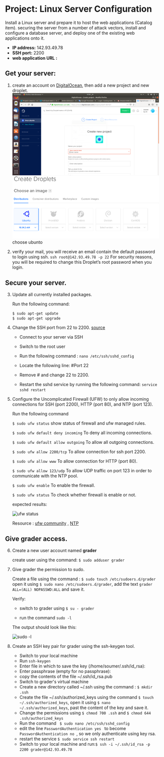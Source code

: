 # Project: Linux Server Configuration

Install a Linux server and prepare it to host the web applications (Catalog item). securing the server from a number of attack vectors, install and configure a database server, and deploy one of the existing web applications onto it.

- **IP address:** 142.93.49.78
- **SSH port:** 2200
- **web application URL :** 



## Get your server:

1. create an account on [DigitalOcean](https://m.do.co/c/379434780044), then add a new project and new droplet.
![new project](images/new_project.png)
![new droplet](images/choose_ubunto.png)
choose ubunto

2. verify your mail, you will receive an email contain the default password to login using ssh.
``` ssh root@142.93.49.78 -p 22 ```
For security reasons, you will be required to change this Droplet’s root password when you login.

## Secure your server.

3. Update all currently installed packages.

	Run the following command:
	```
	$ sudo apt-get update
	$ sudo apt-get upgrade
	```

4. Change the SSH port from 22 to 2200. [source](https://www.godaddy.com/help/changing-the-ssh-port-for-your-linux-server-7306)

	- Connect to your server via SSH 

	- Switch to the root user

	- Run the following command : ``` nano /etc/ssh/sshd_config ```

	- Locate the following line:  #Port 22

	- Remove # and change 22 to 2200.

	- Restart the sshd service by running the following command: ``` service sshd restart ```

5. Configure the Uncomplicated Firewall (UFW) to only allow incoming connections for SSH (port 2200), HTTP (port 80), and NTP (port 123).

	Run the following command

	``` $ sudo ufw status ``` show status of firewall and ufw managed rules.

	``` $ sudo ufw default deny incoming ``` To deny all incoming connections.

	``` $ sudo ufw default allow outgoing ``` To allow all outgoing connections. 

	``` $ sudo ufw allow 2200/tcp ``` To allow connection for ssh port 2200.

	``` $ sudo ufw allow www ``` To allow connection for  HTTP (port 80).

	``` $ sudo ufw allow 123/udp ``` To allow UDP traffic on port 123 in order to communicate with the NTP pool.

	``` $ sudo ufw enable ``` To enable the firewall.

	``` $ sudo ufw status ``` To check whether firewall is enable or not.

	expected results:

	![ufw status](images/ufw_status.png)

	Resource : [ufw community](https://help.ubuntu.com/community/UFW) , [NTP](https://www.digitalocean.com/community/tutorials/how-to-configure-ntp-for-use-in-the-ntp-pool-project-on-ubuntu-16-04)

## Give grader access.

6. Create a new user account named **grader**

	create user using the command: ``` $ sudo adduser grader ``` 

7. Give grader the permission to sudo.

	Create a file using the command : ``` $ sudo touch /etc/sudoers.d/grader ``` open it using ``` $ sudo nano /etc/sudoers.d/grader ```, add the text ``` grader ALL=(ALL) NOPASSWD:ALL ``` and save it.

	Verify:

	- switch to grader using ``` $ su - grader ```

	- run the command ``` sudo -l ```

	The output should look like this:

	![sudo -l ](images/grader-sudo-l.png)

8. Create an SSH key pair for grader using the ssh-keygen tool.

	- Switch to your local machine
	- Run ```ssh-keygen```
	- Enter file in which to save the key (/home/soumer/.ssh/id_rsa): 
	- Enter passphrase (empty for no passphrase): 
	- copy the contents of the file ~/.ssh/id_rsa.pub
	- Switch to  grader's virtual machine
	- Create a new directory called ~/.ssh using the command : ```$ mkdir .ssh```
	- Create the file ~/.ssh/authorized_keys using the command ```$ touch ~/.ssh/authorized_keys```, open it using ```$ nano ~/.ssh/authorized_keys```, past the content of the key and save it.
	- Change the permissions using ```$ chmod 700 .ssh``` and ```$ chmod 644 .ssh/authorized_keys```
	- Run the command ``` $ sudo nano /etc/ssh/sshd_config```
	- edit the line ```PasswordAuthentication yes ``` to become ```PasswordAuthentication no ```, so we only authenticate using key rsa.
	- restart the service ```$ sudo service ssh restart```
	- Switch to your local machine and run:```$ ssh -i ~/.ssh/id_rsa -p 2200 grader@142.93.49.78 ```
